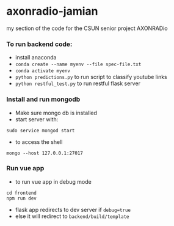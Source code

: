 # axonradio-jamian
my section of the code for the CSUN senior project AXONRADio
### To run backend code:
* install anaconda
* `conda create --name myenv --file spec-file.txt`</ol>
* `conda activate myenv`</ol>
* `python predictions.py` to run script to classify youtube links</ol>
* `python restful_test.py` to run restful flask server</ol>


### Install and run mongodb
* Make sure mongo db is installed
* start server with:
```
sudo service mongod start
```
* to access the shell
```
mongo --host 127.0.0.1:27017
```

### Run vue app
* to run vue app in debug mode
```
cd frontend
npm run dev
```
* flask app redirects to dev server if `debug=true`
* else it will redirect to `backend/build/template`
